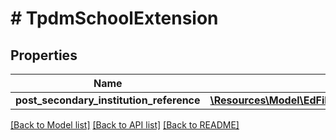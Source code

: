 # # TpdmSchoolExtension

## Properties

Name | Type | Description | Notes
------------ | ------------- | ------------- | -------------
**post_secondary_institution_reference** | [**\Resources\Model\EdFiPostSecondaryInstitutionReference**](EdFiPostSecondaryInstitutionReference.md) |  | [optional]

[[Back to Model list]](../../README.md#models) [[Back to API list]](../../README.md#endpoints) [[Back to README]](../../README.md)
